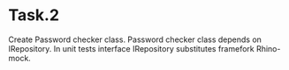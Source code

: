 # Task.2
Create Password checker class. Password checker class depends on IRepository. In unit tests interface IRepository substitutes 
framefork Rhino-mock.
